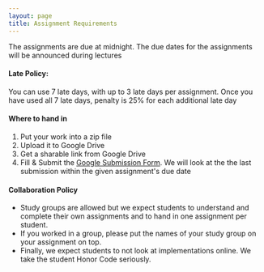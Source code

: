 ```yaml
---
layout: page
title: Assignment Requirements
---
```


The assignments are due at midnight. The due dates for the assignments will be
announced during lectures

#### Late Policy:
You can use 7 late days, with up to 3 late days per assignment.
Once you have used all 7 late days, penalty is 25% for each additional late day

#### Where to hand in
1. Put your work into a zip file
1. Upload it to Google Drive
1. Get a sharable link from Google Drive
1. Fill & Submit the [Google Submission Form](https://goo.gl/forms/O0x7SOA9J7Ik9Sa62). We will look at the the last submission within the given assignment's due date

#### Collaboration Policy
- Study groups are allowed but we expect students to understand and complete their own assignments and to hand in one assignment per student.
- If you worked in a group, please put the names of your study group on your assignment on top.
- Finally, we expect students to not look at implementations online. We take the student Honor Code seriously.
